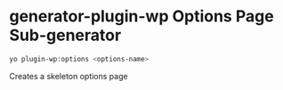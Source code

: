 # generator-plugin-wp Options Page Sub-generator

```bash
yo plugin-wp:options <options-name>
```

Creates a skeleton options page 
